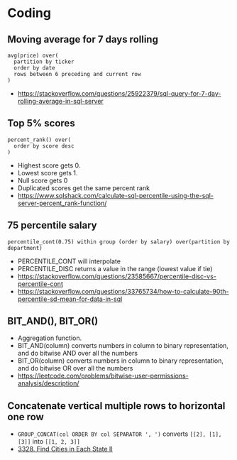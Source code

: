 # Coding

## Moving average for 7 days rolling

```
avg(price) over(
  partition by ticker 
  order by date
  rows between 6 preceding and current row
)
```
- https://stackoverflow.com/questions/25922379/sql-query-for-7-day-rolling-average-in-sql-server

## Top 5% scores

```
percent_rank() over(
  order by score desc
)
```
- Highest score gets 0.
- Lowest score gets 1.
- Null score gets 0
- Duplicated scores get the same percent rank
- https://www.sqlshack.com/calculate-sql-percentile-using-the-sql-server-percent_rank-function/

## 75 percentile salary

```
percentile_cont(0.75) within group (order by salary) over(partition by department)
```
- PERCENTILE_CONT will interpolate
- PERCENTILE_DISC returns a value in the range (lowest value if tie)
- https://stackoverflow.com/questions/23585667/percentile-disc-vs-percentile-cont
- https://stackoverflow.com/questions/33765734/how-to-calculate-90th-percentile-sd-mean-for-data-in-sql

## BIT_AND(), BIT_OR()
- Aggregation function.
- BIT_AND(column) converts numbers in column to binary representation, and do bitwise AND over all the numbers
- BIT_OR(column) converts numbers in column to binary representation, and do bitwise OR over all the numbers
- https://leetcode.com/problems/bitwise-user-permissions-analysis/description/

## Concatenate vertical multiple rows to horizontal one row

- `GROUP_CONCAT(col ORDER BY col SEPARATOR ', ')` converts `[[2], [1], [3]]` into `[[1, 2, 3]]`
- [3328. Find Cities in Each State II](https://leetcode.com/problems/find-cities-in-each-state-ii/description/)